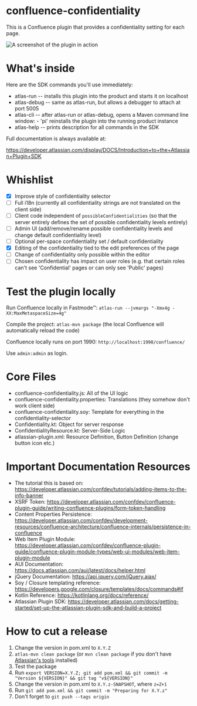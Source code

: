 # confluence-confidentiality

This is a Confluence plugin that provides a confidentiality setting for each page.

![A screenshot of the plugin in action](https://i.imgur.com/w0T7zKF.png)

# What's inside

Here are the SDK commands you'll use immediately:

* atlas-run   -- installs this plugin into the product and starts it on localhost
* atlas-debug -- same as atlas-run, but allows a debugger to attach at port 5005
* atlas-cli   -- after atlas-run or atlas-debug, opens a Maven command line window:
                 - 'pi' reinstalls the plugin into the running product instance
* atlas-help  -- prints description for all commands in the SDK

Full documentation is always available at:

https://developer.atlassian.com/display/DOCS/Introduction+to+the+Atlassian+Plugin+SDK

# Whishlist

- [X] Improve style of confidentiality selector
- [ ] Full i18n (currently all confidentiality strings are not translated on the client side)
- [ ] Client code independent of `possibleConfidentialities` (so that the server entirely defines the set of possible confidentiality levels entirely)
- [ ] Admin UI (add/remove/rename possible confidentiality levels and change default confidentiality level)
- [ ] Optional per-space confidentiality set / default confidentiality
- [X] Editing of the confidentiality tied to the edit preferences of the page
- [ ] Change of confidentiality only possible within the editor
- [ ] Chosen confidentiality has impact on user roles (e.g. that certain roles can't see 'Confidential' pages or can only see 'Public' pages)

# Test the plugin locally

Run Confluence locally in Fastmode™: `atlas-run --jvmargs "-Xmx4g -XX:MaxMetaspaceSize=4g"`

Compile the project: `atlas-mvn package` (the local Confluence will automatically reload the code)

Confluence locally runs on port 1990: `http://localhost:1990/confluence/`

Use `admin:admin` as login.

# Core Files

* confluence-confidentiality.js: All of the UI logic
* confluence-confidentiality.properties: Translations (they somehow don't work client side)
* confluence-confidentiality.soy: Template for everything in the confidentiality-selector
* Confidentiality.kt: Object for server response
* ConfidentialityResource.kt: Server-Side Logic
* atlassian-plugin.xml: Resource Definition, Button Definition (change button icon etc.)

# Important Documentation Resources

* The tutorial this is based on: https://developer.atlassian.com/confdev/tutorials/adding-items-to-the-info-banner
* XSRF Token: https://developer.atlassian.com/confdev/confluence-plugin-guide/writing-confluence-plugins/form-token-handling
* Content Properties Persistence: https://developer.atlassian.com/confdev/development-resources/confluence-architecture/confluence-internals/persistence-in-confluence
* Web Item Plugin Module: https://developer.atlassian.com/confdev/confluence-plugin-guide/confluence-plugin-module-types/web-ui-modules/web-item-plugin-module
* AUI Documentation: https://docs.atlassian.com/aui/latest/docs/helper.html
* jQuery Documentation: https://api.jquery.com/jQuery.ajax/
* Soy / Closure templating reference: https://developers.google.com/closure/templates/docs/commands#if
* Kotlin Reference: https://kotlinlang.org/docs/reference/
* Atlassian Plugin SDK: https://developer.atlassian.com/docs/getting-started/set-up-the-atlassian-plugin-sdk-and-build-a-project

# How to cut a release

1. Change the version in pom.xml to `X.Y.Z`
2. `atlas-mvn clean package` (or `mvn clean package` if you don't have [Atlassian's tools](https://developer.atlassian.com/docs/getting-started/set-up-the-atlassian-plugin-sdk-and-build-a-project) installed)
3. Test the package
4. Run `export VERSION=X.Y.Z; git add pom.xml && git commit -m "Version ${VERSION}" && git tag "v${VERSION}"`
5. Change the version in pom.xml to `X.Y.z-SNAPSHOT`, where `z=Z+1`
6. Run `git add pom.xml && git commit -m "Preparing for X.Y.z"`
7. Don't forget to `git push --tags origin`
